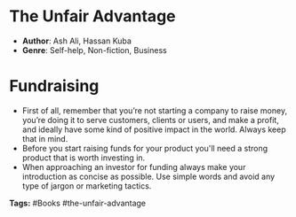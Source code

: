 # The Unfair Advantage
- **Author**: Ash Ali, Hassan Kuba
- **Genre**: Self-help, Non-fiction, Business

# Fundraising
- First of all, remember that you’re not starting a company to raise money, you’re doing it to serve customers, clients or users, and make a profit, and ideally have some kind of positive impact in the world. Always keep that in mind.
- Before you start raising funds for your product you'll need a strong product that is worth investing in.
- When approaching an investor for funding always make your introduction as concise as possible. Use simple words and avoid any type of jargon or marketing tactics.


**Tags:** #Books  #the-unfair-advantage